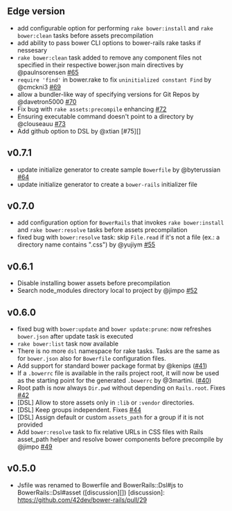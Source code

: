 ## Edge version

* add configurable option for performing `rake bower:install` and `rake bower:clean` tasks before assets precompilation
* add ability to pass bower CLI options to bower-rails rake tasks if nessesary
* `rake bower:clean` task added to remove any component files not specified in their respective bower.json main directives by @paulnsorensen [#65][]
* `require 'find'` in bower.rake to fix `uninitialized constant Find` by @cmckni3 [#69][]
* allow a bundler-like way of specifying versions for Git Repos by @davetron5000 [#70][]
* Fix bug with `rake assets:precompile` enhancing [#72][]
* Ensuring executable command doesn't point to a directory by @clouseauu [#73][]
* Add github option to DSL by @xtian [#75][]

[#65]: https://github.com/42dev/bower-rails/pull/65
[#69]: https://github.com/42dev/bower-rails/pull/69
[#70]: https://github.com/42dev/bower-rails/pull/70
[#72]: https://github.com/42dev/bower-rails/pull/72
[#73]: https://github.com/42dev/bower-rails/pull/73
[#74]: https://github.com/42dev/bower-rails/pull/75

## v0.7.1

* update initialize generator to create sample `Bowerfile` by @byterussian [#64][]
* update initialize generator to create a `bower-rails` initializer file

[#64]: https://github.com/42dev/bower-rails/pull/64

## v0.7.0

* add configuration option for `BowerRails` that invokes `rake bower:install` and `rake bower:resolve` tasks before assets precompilation
* fixed bug with `bower:resolve` task: skip `File.read` if it's not a file (ex.: a directory name contains ".css") by @yujiym [#55][]

[#55]: https://github.com/42dev/bower-rails/pull/55

## v0.6.1

* Disable installing bower assets before precompilation
* Search node_modules directory local to project by @jimpo [#52][]

[#52]: https://github.com/42dev/bower-rails/pull/52

## v0.6.0
* fixed bug with `bower:update` and `bower update:prune`: now refreshes `bower.json` after update task is executed
* `rake bower:list` task now available
* There is no more `dsl` namespace for rake tasks. Tasks are the same as for `bower.json` also for `Bowerfile` configuration files.
* Add support for standard bower package format by @kenips ([#41][])
* If a `.bowerrc` file is available in the rails project root, it will now be used as the starting point for the generated `.bowerrc` by @3martini. ([#40][])
* Root path is now always `Dir.pwd` without depending on `Rails.root`. Fixes [#42][]
* [DSL] Allow to store assets only in `:lib` or `:vendor` directories.
* [DSL] Keep groups independent. Fixes [#44][]
* [DSL] Assign default or custom `assets_path` for a group if it is not provided
* Add `bower:resolve` task to fix relative URLs in CSS files with Rails asset_path helper and resolve bower components before precompile by @jimpo [#49][]

[#49]: https://github.com/42dev/bower-rails/pull/49
[#44]: https://github.com/42dev/bower-rails/issues/44
[#42]: https://github.com/42dev/bower-rails/issues/42
[#41]: https://github.com/42dev/bower-rails/pull/41
[#40]: https://github.com/42dev/bower-rails/pull/40

## v0.5.0
* Jsfile was renamed to Bowerfile and BowerRails::Dsl#js to BowerRails::Dsl#asset ([discussion][])
[discussion]: https://github.com/42dev/bower-rails/pull/29
